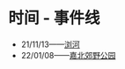 # 时间 - 事件线

- 21/11/13——[浏河](https://www.strava.com/routes/2893391504229590590)
- 22/01/08——[嘉北郊野公园](https://www.strava.com/routes/2896071480866513908)
